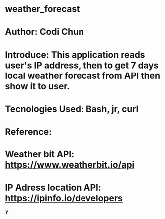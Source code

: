 # weather_forecast
# Author: Codi Chun

# Introduce: This application reads user's IP address, then to get 7 days local weather forecast from API then show it to user. 
# Tecnologies Used: Bash, jr, curl

# Reference: 
# Weather bit API: https://www.weatherbit.io/api
# IP Adress location API: https://ipinfo.io/developers

***Y***
